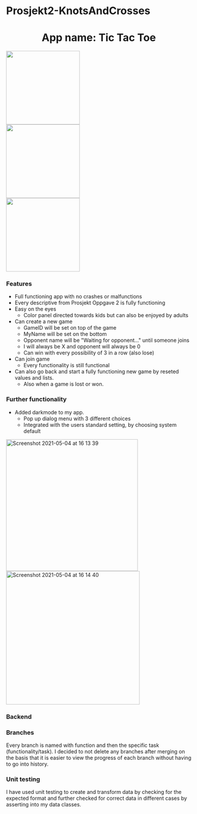 # Prosjekt2-KnotsAndCrosses

<h1 align="Center">App name: Tic Tac Toe</h1>

<div class="row">
  <div class="column">
    <img width="200" src="https://user-images.githubusercontent.com/73124270/117058560-11410f80-ad1f-11eb-89a4-346aad8fb3b1.png">
  </div>
  <div class="column">
    <img width="200" src="https://user-images.githubusercontent.com/73124270/117058620-2ae25700-ad1f-11eb-974c-c2db989ccb4d.png">
  </div>
  <div class="column">
    <img width="200" src="https://user-images.githubusercontent.com/73124270/117058666-346bbf00-ad1f-11eb-8e89-e7a188d734d6.png">
  </div>
</div>

<h3 align="Left">Features</h3>


* Full functioning app with no crashes or malfunctions
* Every descriptive from Prosjekt Oppgave 2 is fully functioning
* Easy on the eyes
  * Color panel directed towards kids but can also be enjoyed by adults
* Can create a new game 
  * GameID will be set on top of the game
  * MyName will be set on the bottom
  * Opponent name will be "Waiting for opponent..." until someone joins
  * I will always be X and opponent will always be 0
  * Can win with every possibility of 3 in a row (also lose)
* Can join game
  * Every functionality is still functional
* Can also go back and start a fully functioning new game by reseted values and lists.
  * Also when a game is lost or won.


<h3 align="Left">Further functionality</h3>

*  Added darkmode to my app.
   *  Pop up dialog menu with 3 different choices
   *  Integrated with the users standard setting, by choosing system default


<img width="358" alt="Screenshot 2021-05-04 at 16 13 39" src="https://user-images.githubusercontent.com/73124270/117058705-3d5c9080-ad1f-11eb-885e-10ce2c991e8e.png">

<img width="363" alt="Screenshot 2021-05-04 at 16 14 40" src="https://user-images.githubusercontent.com/73124270/117058723-42214480-ad1f-11eb-95a4-1977f0f65492.png">



<h3 align="Left">Backend</h3>

  
<h3 align="Left">Branches</h3>
Every branch is named with function and then the specific task (functionality/task). I decided to not delete any branches after merging on the basis that it is easier to view the progress of each branch without having to go into history. 


<h3 align="Left">Unit testing</h3>
I have used unit testing to create and transform data by checking for the expected format and further checked for correct data in different cases by asserting into my data classes. 

